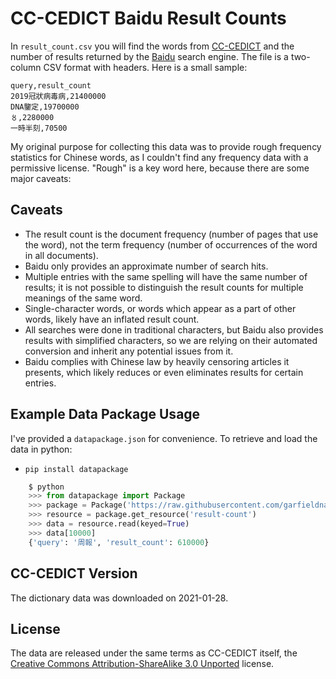 # CC-CEDICT Baidu Result Counts

In `result_count.csv` you will find the words from [CC-CEDICT](https://cc-cedict.org/wiki/) and the number of results returned by the [Baidu](https://www.baidu.com/) search engine. The file is a two-column CSV format with headers. Here is a small sample:

    query,result_count
    2019冠狀病毒病,21400000
    DNA鑒定,19700000
    〥,2280000
    一時半刻,70500

My original purpose for collecting this data was to provide rough frequency statistics for Chinese words, as I couldn't find any frequency data with a permissive license. "Rough" is a key word here, because there are some major caveats:

## Caveats

* The result count is the document frequency (number of pages that use the word), not the term frequency (number of occurrences of the word in all documents).
* Baidu only provides an approximate number of search hits.
* Multiple entries with the same spelling will have the same number of results; it is not possible to distinguish the result counts for multiple meanings of the same word.
* Single-character words, or words which appear as a part of other words, likely have an inflated result count.
* All searches were done in traditional characters, but Baidu also provides results with simplified characters, so we are relying on their automated conversion and inherit any potential issues from it.
* Baidu complies with Chinese law by heavily censoring articles it presents, which likely reduces or even eliminates results for certain entries.

## Example Data Package Usage

I've provided a `datapackage.json` for convenience. To retrieve and load the data in python:

* `pip install datapackage`

```python
    $ python
    >>> from datapackage import Package
    >>> package = Package('https://raw.githubusercontent.com/garfieldnate/cc-cedict_baidu/master/datapackage.json')
    >>> resource = package.get_resource('result-count')
    >>> data = resource.read(keyed=True)
    >>> data[10000]
    {'query': '周報', 'result_count': 610000}
```

## CC-CEDICT Version

The dictionary data was downloaded on 2021-01-28.

## License

The data are released under the same terms as CC-CEDICT itself, the [Creative Commons Attribution-ShareAlike 3.0 Unported](https://creativecommons.org/licenses/by-sa/3.0/legalcode) license.
